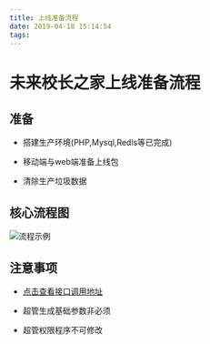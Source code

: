 ```yaml
---
title: 上线准备流程
date: 2019-04-18 15:14:54
tags:
---
```


# 未来校长之家上线准备流程

## 准备

* 搭建生产环境(PHP,Mysql,Redis等已完成)

* 移动端与web端准备上线包

* 清除生产垃圾数据

## 核心流程图

![流程示例](http://enchoufile.xiaohe.com/%E4%B8%8A%E7%BA%BF%E6%B5%81%E7%A8%8B.png)

## 注意事项

* [点击查看接口调用地址](http://cop.edu2035.cn/)

* 超管生成基础参数非必须

* 超管权限程序不可修改





